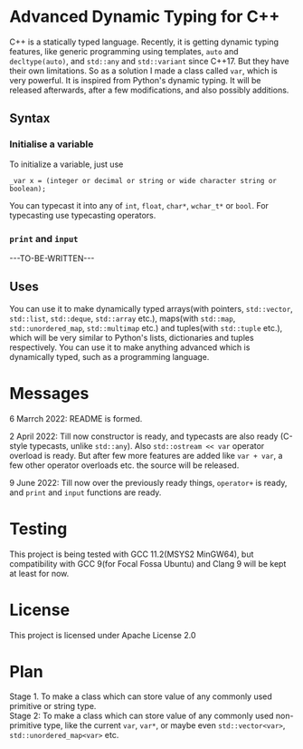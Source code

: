 # Advanced Dynamic Typing for C++  
C++ is a statically typed language. Recently, it is getting dynamic typing features, like generic programming using templates, `auto` and `decltype(auto)`, and `std::any` and `std::variant` since C++17. But they have their own limitations. So as a solution I made a class called `var`, which is very powerful. It is inspired from Python's dynamic typing. It will be released afterwards, after a few modifications, and also possibly additions.  
## Syntax  
### Initialise a variable
To initialize a variable, just use  
```
_var x = (integer or decimal or string or wide character string or boolean);
```  
You can typecast it into any of `int`, `float`, `char*`, `wchar_t*` or `bool`. For typecasting use typecasting operators.  
### `print` and `input`  
---TO-BE-WRITTEN---
## Uses  
You can use it to make dynamically typed arrays(with pointers, `std::vector`, `std::list`, `std::deque`, `std::array` etc.), maps(with `std::map`, `std::unordered_map`, `std::multimap` etc.) and tuples(with `std::tuple` etc.), which will be very similar to Python's lists, dictionaries and tuples respectively.
You can use it to make anything advanced which is dynamically typed, such as a programming language.  
# Messages  
6 Marrch 2022: README is formed.  

2 April 2022: Till now constructor is ready, and typecasts are also ready (C-style typecasts, unlike `std::any`). Also `std::ostream << var` operator overload is ready. But after few more features are added like `var + var`, a few other operator overloads etc. the source will be released.  

9 June 2022: Till now over the previously ready things, `operator+` is ready, and `print` and `input` functions are ready.
# Testing  
This project is being tested with GCC 11.2(MSYS2 MinGW64), but compatibility with GCC 9(for Focal Fossa Ubuntu) and Clang 9 will be kept at least for now.  
# License  
This project is licensed under Apache License 2.0  
# Plan  
Stage 1. To make a class which can store value of any commonly used primitive or string type.  
Stage 2: To make a class which can store value of any commonly used non-primitive type, like the current `var`, `var*`, or maybe even `std::vector<var>`, `std::unordered_map<var>` etc.  
